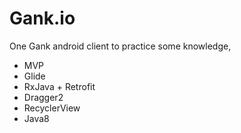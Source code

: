 # Gank.io
One Gank android client to practice some knowledge,
* MVP
* Glide
* RxJava + Retrofit
* Dragger2
* RecyclerView
* Java8



